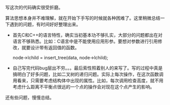 写这次的代码确实很受折磨。

算法思想本身并不难理解，就在开始下手写的时候就各种困难了。这里稍微总结一下遇到的问题，有时间好好整理出来。

* 首先C和C++的语言特性，确实当初基本功不够扎实，大部分的问题都出在对语言不够熟悉。比如：C语言中是不能使用应用形参。要想对参数进行引用修改，就要设计带有返回值的函数。

	node->lchild = insert_tree(data, node->lchild);

* 自己写完代码bug层出不穷。。。最后索性照着别人的来写了。写的过程中真是搞明白了好多问题，比如二叉树的递归问题。实际上每次操作，在这次函数调用看来，只需要考虑结构体中出现的属性。比如，每次调用检查高度，就不用考虑什么距离不平衡点很远的一个点的操作会对现在这个点产生的影响。


还有些问题，慢慢总结。
